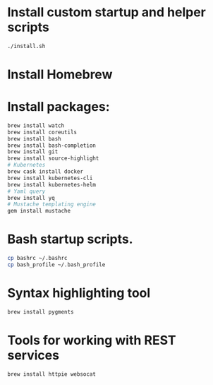 # Install custom startup and helper scripts
```bash
./install.sh
```

# Install Homebrew
# Install packages:
```bash
brew install watch
brew install coreutils
brew install bash
brew install bash-completion
brew install git
brew install source-highlight
# Kubernetes
brew cask install docker
brew install kubernetes-cli
brew install kubernetes-helm
# Yaml query
brew install yq
# Mustache templating engine
gem install mustache
```
# Bash startup scripts.
```bash
cp bashrc ~/.bashrc
cp bash_profile ~/.bash_profile
```
# Syntax highlighting tool
```bash
brew install pygments
```

# Tools for working with REST services
```bash
brew install httpie websocat
```

